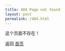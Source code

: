 ```yaml
---
title: 404 Page not found
layout: post
permalink: /404.html
---
```


这个页面不存在！

返回 [首页]({{site.baseurl}}/)